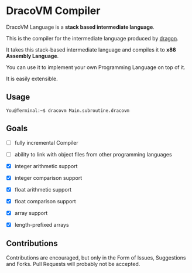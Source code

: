 # DracoVM Compiler

DracoVM Language is a **stack based intermediate language**.

This is the compiler for the intermediate language produced by [dragon](https://github.com/pointbazaar/dragon/).

It takes this stack-based intermediate language and compiles it to  **x86 Assembly Language**.

You can use it to implement your own Programming Language on top of it.

It is easily extensible. 

## Usage

```console
You@Terminal:~$ dracovm Main.subroutine.dracovm
```

## Goals

- [ ] fully incremental Compiler
- [ ] ability to link with object files from other programming languages

- [x] integer arithmetic support
- [x] integer comparison support

- [x] float arithmetic support
- [x] float comparison support

- [x] array support
- [x] length-prefixed arrays

## Contributions

Contributions are encouraged, but only in the Form of Issues, Suggestions and Forks. Pull Requests will probably not be accepted.

